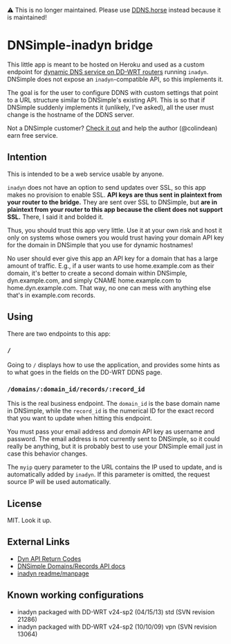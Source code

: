 :warning: This is no longer maintained. Please use [DDNS.horse](https://ddns.horse)
instead because it is maintained!

DNSimple-inadyn bridge
======================

This little app is meant to be hosted on Heroku and used as a custom endpoint
for [dynamic DNS service on DD-WRT
routers](http://www.dd-wrt.com/wiki/index.php/Dynamic_DNS) running `inadyn`.
DNSimple does not expose an `inadyn`-compatible API, so this implements it.

The goal is for the user to configure DDNS with custom settings that point to
a URL structure similar to DNSimple's existing API. This is so that if DNSimple
suddenly implements it (unlikely, I've asked), all the user must change is the
hostname of the DDNS server.

Not a DNSimple customer? [Check it out](https://dnsimple.com/r/454cd7929c285f)
and help the author (@colindean) earn free service.

Intention
---------

This is intended to be a web service usable by anyone.

`inadyn` does not have an option to send updates over SSL, so this app makes no
provision to enable SSL. **API keys are thus sent in plaintext from your router
to the bridge.** They are sent over SSL to DNSimple, but **are in plaintext from
your router to this app because the client does not support SSL.** There, I said
it and bolded it.

Thus, you should trust this app very little. Use it at your own risk and host it
only on systems whose owners you would trust having your domain API key for the
domain in DNSimple that you use for dynamic hostnames!

No user should ever give this app an API key for a domain that has a large
amount of traffic. E.g., if a user wants to use home.example.com as their domain,
it's better to create a second domain within DNSimple, dyn.example.com, and
simply CNAME home.example.com to home.dyn.example.com. That way, no one can mess
with anything else that's in example.com records.

Using
-----

There are two endpoints to this app:

### `/`

Going to `/` displays how to use the application, and provides some hints as to
what goes in the fields on the DD-WRT DDNS page.

### `/domains/:domain_id/records/:record_id`

This is the real business endpoint. The `domain_id` is the base domain name in
DNSimple, while the `record_id` is the numerical ID for the exact record that
you want to update when hitting this endpoint.

You must pass your email address and *domain* API key as username and password.
The email address is not currently sent to DNSimple, so it could really be
anything, but it is probably best to use your DNSimple email just in case this
behavior changes.

The `myip` query parameter to the URL contains the IP used to update, and is
automatically added by `inadyn`. If this parameter is omitted, the request
source IP will be used automatically.

License
-------

MIT. Look it up.

External Links
--------------

* [Dyn API Return Codes](http://dyn.com/support/developers/api/return-codes/)
* [DNSimple Domains/Records API docs](http://developer.dnsimple.com/domains/records/)
* [inadyn readme/manpage](http://inatech.eu/inadyn/readme.html)

Known working configurations
----------------------------

* inadyn packaged with DD-WRT v24-sp2 (04/15/13) std (SVN revision 21286)
* inadyn packaged with DD-WRT v24-sp2 (10/10/09) vpn (SVN revision 13064)
